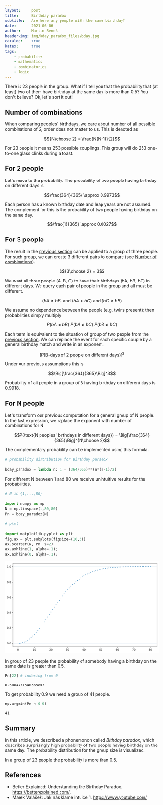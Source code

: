 ```yaml
---
layout:     post
title:      Birthday paradox
subtitle:   Are here any people with the same birthday?
date:       2021-06-06
author:     Martin Beneš
header-img: img/bday_paradox_files/bday.jpg
catalog:    true
katex:      true
tags:
    - probability
    - mathematics
    - combinatorics
    - logic
---
```


There is 23 people in the group. What if I tell you that the probability that (at least) two of them have birthday at the same day is more than 0.5? You don't believe? Ok, let's sort it out!

## Number of combinations

When comparing peoples' birthdays, we care about number of all possible combinations of 2, order does not matter to us. This is denoted as

$${N\choose 2} = \frac{N(N-1)}{2}$$

For 23 people it means 253 possible couplings. This group will do 253 one-to-one glass clinks during a toast.

## For 2 people

Let's move to the probability. The probability of two people having birthday on different days is

$$\frac{364}{365} \approx 0.9973$$

Each person has a known birthday date and leap years are not assumed. The complement for this is the probability of two people having birthday on the same day.

$$\frac{1}{365} \approx 0.0027$$

## For 3 people

The result in the [previous section](#For-2-people) can be applied to a group of three people. For such group, we can create 3 different pairs to compare (see [Number of combinations](#Number-of-combinations)).

$${3\choose 2} = 3$$

We want all three people (A, B, C) to have their birthdays (bA, bB, bC) in different days. We query each pair of people in the group and all must be different.

$$(bA \neq bB)~\text{and}~(bA \neq bC)~\text{and}~(bC \neq bB)$$

We assume no dependence between the people (e.g. twins present); then probabilities simply multiply

$$P(bA\neq bB)~P(bA\neq bC)~P(bB\neq bC)$$

Each term is equivalent to the situation of group of two people from the [previous section](#For-2-people). We can replace the event for each specific couple by a general birthday match and write in an exponent.

$$\Big[P(\text{B-days of 2 people on different days})\Big]^3$$

Under our previous assumptions this is

$$\Big[\frac{364}{365}\Big]^3$$

Probability of all people in a group of 3 having birthday on different days is 0.9918.

## For N people

Let's transform our previous computation for a general group of N people. In the last expression, we raplace the exponent with number of combinations for N

$$P(\text{N peoples' birthdays in different days}) = \Big[\frac{364}{365}\Big]^{N\choose 2}$$

The complementary probability can be implemented using this formula.


```python
# probability distribution for Birthday paradox

bday_paradox = lambda n: 1 - (364/365)**(n*(n-1)/2)
```

For different N between 1 and 80 we receive unintuitive results for the probabilities.


```python
# N in {1,...,80}

import numpy as np
N = np.linspace(1,80,80) 
Pn = bday_paradox(N)
```


```python
# plot

import matplotlib.pyplot as plt
fig,ax = plt.subplots(figsize=(10,6))
ax.scatter(N, Pn, s=2)
ax.axhline(1, alpha=.1);
ax.axhline(0, alpha=.1);
```


![svg](/img/bday_paradox_files/bday_paradox_17_0.svg)


In group of 23 people the probability of somebody having a birthday on the same date is greater than 0.5.


```python
Pn[22] # indexing from 0
```




    0.5004771540365807



To get probability 0.9 we need a group of 41 people.


```python
np.argmin(Pn < 0.9)
```




    41



## Summary

In this article, we described a phonemonon called *Bithday paradox*, which describes surprisingly high probability of two people having birthday on the same day. The probability distribution for the group size is visualized.

In a group of 23 people the probability is more than 0.5.

## References

- Better Explained: Understanding the Birthday Paradox. <a href="https://betterexplained.com/articles/understanding-the-birthday-paradox/">https://betterexplained.com/</a>.
- Marek Valášek: Jak nás klame intuice 1. <a href="https://www.youtube.com/watch?v=cuBbmeLwZGg">https://www.youtube.com/</a>
